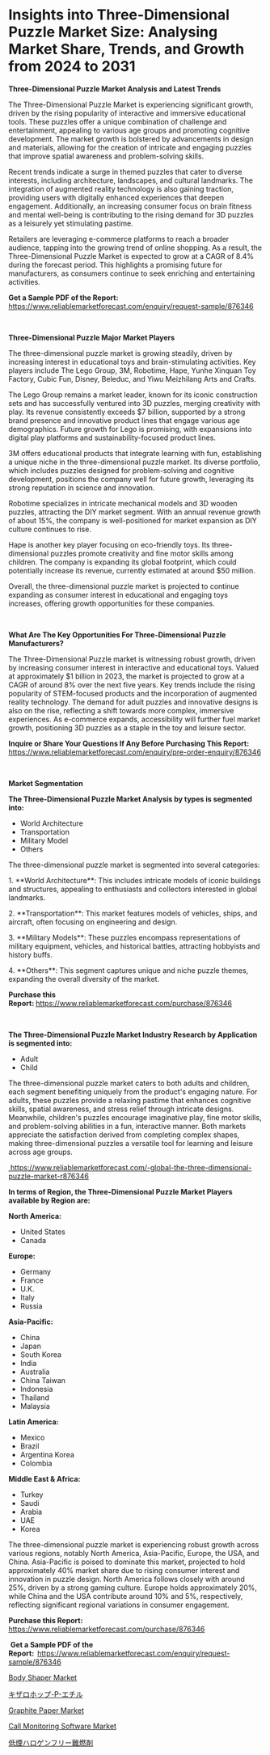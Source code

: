 <p><h1>Insights into Three-Dimensional Puzzle Market Size: Analysing Market Share, Trends, and Growth from 2024 to 2031</h1></p><p><strong>Three-Dimensional Puzzle Market Analysis and Latest Trends</strong></p>
<p><p>The Three-Dimensional Puzzle Market is experiencing significant growth, driven by the rising popularity of interactive and immersive educational tools. These puzzles offer a unique combination of challenge and entertainment, appealing to various age groups and promoting cognitive development. The market growth is bolstered by advancements in design and materials, allowing for the creation of intricate and engaging puzzles that improve spatial awareness and problem-solving skills.</p><p>Recent trends indicate a surge in themed puzzles that cater to diverse interests, including architecture, landscapes, and cultural landmarks. The integration of augmented reality technology is also gaining traction, providing users with digitally enhanced experiences that deepen engagement. Additionally, an increasing consumer focus on brain fitness and mental well-being is contributing to the rising demand for 3D puzzles as a leisurely yet stimulating pastime.</p><p>Retailers are leveraging e-commerce platforms to reach a broader audience, tapping into the growing trend of online shopping. As a result, the Three-Dimensional Puzzle Market is expected to grow at a CAGR of 8.4% during the forecast period. This highlights a promising future for manufacturers, as consumers continue to seek enriching and entertaining activities.</p></p>
<p><strong>Get a Sample PDF of the Report:&nbsp;</strong> <a href="https://www.reliablemarketforecast.com/enquiry/request-sample/876346">https://www.reliablemarketforecast.com/enquiry/request-sample/876346</a></p>
<p>&nbsp;</p>
<p><strong>Three-Dimensional Puzzle Major Market Players</strong></p>
<p><p>The three-dimensional puzzle market is growing steadily, driven by increasing interest in educational toys and brain-stimulating activities. Key players include The Lego Group, 3M, Robotime, Hape, Yunhe Xinquan Toy Factory, Cubic Fun, Disney, Beleduc, and Yiwu Meizhilang Arts and Crafts.</p><p>The Lego Group remains a market leader, known for its iconic construction sets and has successfully ventured into 3D puzzles, merging creativity with play. Its revenue consistently exceeds $7 billion, supported by a strong brand presence and innovative product lines that engage various age demographics. Future growth for Lego is promising, with expansions into digital play platforms and sustainability-focused product lines.</p><p>3M offers educational products that integrate learning with fun, establishing a unique niche in the three-dimensional puzzle market. Its diverse portfolio, which includes puzzles designed for problem-solving and cognitive development, positions the company well for future growth, leveraging its strong reputation in science and innovation.</p><p>Robotime specializes in intricate mechanical models and 3D wooden puzzles, attracting the DIY market segment. With an annual revenue growth of about 15%, the company is well-positioned for market expansion as DIY culture continues to rise.</p><p>Hape is another key player focusing on eco-friendly toys. Its three-dimensional puzzles promote creativity and fine motor skills among children. The company is expanding its global footprint, which could potentially increase its revenue, currently estimated at around $50 million.</p><p>Overall, the three-dimensional puzzle market is projected to continue expanding as consumer interest in educational and engaging toys increases, offering growth opportunities for these companies.</p></p>
<p>&nbsp;</p>
<p><strong>What Are The Key Opportunities For Three-Dimensional Puzzle Manufacturers?</strong></p>
<p><p>The Three-Dimensional Puzzle market is witnessing robust growth, driven by increasing consumer interest in interactive and educational toys. Valued at approximately $1 billion in 2023, the market is projected to grow at a CAGR of around 8% over the next five years. Key trends include the rising popularity of STEM-focused products and the incorporation of augmented reality technology. The demand for adult puzzles and innovative designs is also on the rise, reflecting a shift towards more complex, immersive experiences. As e-commerce expands, accessibility will further fuel market growth, positioning 3D puzzles as a staple in the toy and leisure sector.</p></p>
<p><strong>Inquire or Share Your Questions If Any Before Purchasing This Report:</strong> <a href="https://www.reliablemarketforecast.com/enquiry/pre-order-enquiry/876346">https://www.reliablemarketforecast.com/enquiry/pre-order-enquiry/876346</a></p>
<p>&nbsp;</p>
<p><strong>Market Segmentation</strong></p>
<p><strong>The Three-Dimensional Puzzle Market Analysis by types is segmented into:</strong></p>
<p><ul><li>World Architecture</li><li>Transportation</li><li>Military Model</li><li>Others</li></ul></p>
<p><p>The three-dimensional puzzle market is segmented into several categories: </p><p>1. **World Architecture**: This includes intricate models of iconic buildings and structures, appealing to enthusiasts and collectors interested in global landmarks.</p><p>2. **Transportation**: This market features models of vehicles, ships, and aircraft, often focusing on engineering and design.</p><p>3. **Military Models**: These puzzles encompass representations of military equipment, vehicles, and historical battles, attracting hobbyists and history buffs.</p><p>4. **Others**: This segment captures unique and niche puzzle themes, expanding the overall diversity of the market.</p></p>
<p><strong>Purchase this Report:&nbsp;</strong><a href="https://www.reliablemarketforecast.com/purchase/876346">https://www.reliablemarketforecast.com/purchase/876346</a></p>
<p>&nbsp;</p>
<p><strong>The Three-Dimensional Puzzle Market Industry Research by Application is segmented into:</strong></p>
<p><ul><li>Adult</li><li>Child</li></ul></p>
<p><p>The three-dimensional puzzle market caters to both adults and children, each segment benefiting uniquely from the product's engaging nature. For adults, these puzzles provide a relaxing pastime that enhances cognitive skills, spatial awareness, and stress relief through intricate designs. Meanwhile, children's puzzles encourage imaginative play, fine motor skills, and problem-solving abilities in a fun, interactive manner. Both markets appreciate the satisfaction derived from completing complex shapes, making three-dimensional puzzles a versatile tool for learning and leisure across age groups.</p></p>
<p><a href="https://www.reliablemarketforecast.com/-global-the-three-dimensional-puzzle-market-r876346">&nbsp;https://www.reliablemarketforecast.com/-global-the-three-dimensional-puzzle-market-r876346</a></p>
<p><strong>In terms of Region, the Three-Dimensional Puzzle Market Players available by Region are:</strong></p>
<p>
    <p> <strong> North America: </strong>
        <ul>
            <li>United States</li>
            <li>Canada</li>
        </ul>
        </p> 
    <p> <strong> Europe: </strong>
        <ul>
            <li>Germany</li>
            <li>France</li>
            <li>U.K.</li>
            <li>Italy</li>
            <li>Russia</li>
        </ul>
        </p> 
    <p> <strong> Asia-Pacific: </strong>
        <ul>
            <li>China</li>
            <li>Japan</li>
            <li>South Korea</li>
            <li>India</li>
            <li>Australia</li>
            <li>China Taiwan</li>
            <li>Indonesia</li>
            <li>Thailand</li>
            <li>Malaysia</li>
        </ul>
        </p> 
    <p> <strong> Latin America: </strong>
        <ul>
            <li>Mexico</li>
            <li>Brazil</li>
            <li>Argentina Korea</li>
            <li>Colombia</li>
        </ul>
        </p> 
    <p> <strong> Middle East & Africa: </strong>
        <ul>
            <li>Turkey</li>
            <li>Saudi</li>
            <li>Arabia</li>
            <li>UAE</li>
            <li>Korea</li>
        </ul>
    </p>
    </p>
<p><p>The three-dimensional puzzle market is experiencing robust growth across various regions, notably North America, Asia-Pacific, Europe, the USA, and China. Asia-Pacific is poised to dominate this market, projected to hold approximately 40% market share due to rising consumer interest and innovation in puzzle design. North America follows closely with around 25%, driven by a strong gaming culture. Europe holds approximately 20%, while China and the USA contribute around 10% and 5%, respectively, reflecting significant regional variations in consumer engagement.</p></p>
<p><strong>Purchase this Report: </strong><a href="https://www.reliablemarketforecast.com/purchase/876346">https://www.reliablemarketforecast.com/purchase/876346</a></p>
<p>&nbsp;<strong>Get a Sample PDF of the Report:&nbsp;&nbsp;</strong><a href="https://www.reliablemarketforecast.com/enquiry/request-sample/876346">https://www.reliablemarketforecast.com/enquiry/request-sample/876346</a></p>
<p><strong></strong></p>
<p><p><a href="https://medium.com/@bernadette.james576/unlocking-growth-potential-market-strategic-analysis-of-body-shaper-market-forecasted-for-period-a12832d84e39">Body Shaper Market</a></p><p><a href="https://medium.com/@johnson154chris/quizalofop-p-ethyl-market-%E3%81%AE%E3%82%B0%E3%83%AD%E3%83%BC%E3%83%90%E3%83%AB%E5%B8%82%E5%A0%B4%E6%A6%82%E8%A6%81%E3%81%AF-%E4%B8%96%E7%95%8C%E3%81%8A%E3%82%88%E3%81%B3%E4%B8%BB%E8%A6%81%E5%B8%82%E5%A0%B4%E3%81%AB%E3%81%8A%E3%81%91%E3%82%8B%E6%A5%AD%E7%95%8C%E3%81%AB%E5%BD%B1%E9%9F%BF%E3%82%92%E4%B8%8E%E3%81%88%E3%82%8B%E4%B8%BB%E8%A6%81%E3%81%AA%E3%83%88%E3%83%AC%E3%83%B3%E3%83%89%E3%81%AB%E3%81%A4%E3%81%84%E3%81%A6-%E7%8B%AC%E8%87%AA%E3%81%AE%E8%A6%96%E7%82%B9%E3%82%92%E6%8F%90%E4%BE%9B%E3%81%97%E3%81%BE%E3%81%99-5933bbdfacb2">キザロホップ-P-エチル</a></p><p><a href="https://issuu.com/reportprime-2/docs/graphite-paper-market-size-2030.ppt_65c2957fc36e0f">Graphite Paper Market</a></p><p><a href="https://www.linkedin.com/pulse/call-monitoring-software-market-trends-strategic-insights-2024-daeee?trackingId=nEieNeVETlKzyLxTAB8O4Q%3D%3D">Call Monitoring Software Market</a></p><p><a href="https://medium.com/@johnson154chris/%E3%82%B0%E3%83%AD%E3%83%BC%E3%83%90%E3%83%AB%E4%BD%8E%E7%85%99%E3%83%8F%E3%83%AD%E3%82%B2%E3%83%B3%E3%83%95%E3%83%AA%E3%83%BC%E9%9B%A3%E7%87%83%E5%89%A4%E5%B8%82%E5%A0%B4-%E3%83%88%E3%83%AC%E3%83%B3%E3%83%89-%E4%BA%88%E6%B8%AC-%E3%81%8A%E3%82%88%E3%81%B3%E5%B8%82%E5%A0%B4%E6%88%A6%E7%95%A5%E5%88%86%E6%9E%90-2024-2031-a37d1a827e03">低煙ハロゲンフリー難燃剤</a></p></p>